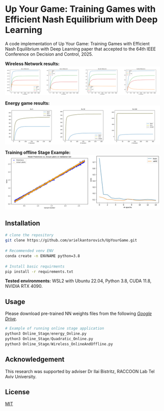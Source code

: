 # Up Your Game: Training Games with Efficient Nash Equilibrium with Deep Learning
A code implementation of Up Your Game: Training Games with Efficient Nash Equilibrium with Deep Learning paper that accepted to the 64th IEEE Conference on Decision and Control, 2025.

**Wireless Network results:**
![Wireless_results](Figures/Stacked_Wireless_Graphs.png)

**Energy game results:**
![Energy_results](Figures/Stacked_Energy_Graphs.png)

**Training offline Stage Example:**
![offline_results](Figures/stacked_train_offline.jpg)

## Installation
```bash
# clone the repository
git clone https://github.com/arielkantorovich/UpYourGame.git

# Recommended venv ENV
conda create -n ENVNAME python=3.8

# Install basic requirments
pip install -r requirements.txt
```
**Tested environments:** WSL2 with Ubuntu 22.04, Python 3.8, CUDA 11.8, NVIDIA RTX 4090.

## Usage
Please download pre-trained NN weights files from the following [*Google Drive*](https://drive.google.com/drive/u/0/folders/1tVb5trH-syv6M6KI__ftLymA0r5ICCqu).
```python
# Example of running online stage application
python3 Online_Stage/energy_Online.py
python3 Online_Stage/Quadratic_Online.py
python3 Online_Stage/Wireless_OnlineAndOffline.py
```
## Acknowledgement
This research was supported by adviser Dr Ilai Bistritz, RACCOON Lab Tel Aviv University.

## License

[MIT](https://choosealicense.com/licenses/mit/)